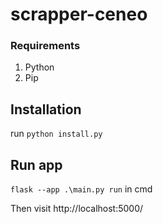# scrapper-ceneo

### Requirements
1. Python
2. Pip

## Installation

run `python install.py`

## Run app

`flask --app .\main.py run` in cmd

Then visit http://localhost:5000/